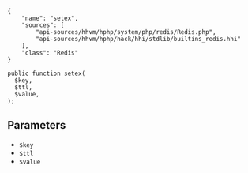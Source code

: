 ``` yamlmeta
{
    "name": "setex",
    "sources": [
        "api-sources/hhvm/hphp/system/php/redis/Redis.php",
        "api-sources/hhvm/hphp/hack/hhi/stdlib/builtins_redis.hhi"
    ],
    "class": "Redis"
}
```




``` Hack
public function setex(
  $key,
  $ttl,
  $value,
);
```




## Parameters




+ ` $key `
+ ` $ttl `
+ ` $value `
<!-- HHAPIDOC -->
